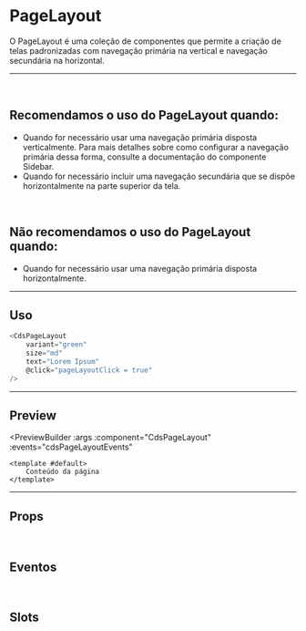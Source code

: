 # PageLayout

O PageLayout é uma coleção de componentes que permite a criação de telas padronizadas com navegação primária na vertical e navegação secundária na horizontal.

---
<br>

## Recomendamos o uso do PageLayout quando:
- Quando for necessário usar uma navegação primária disposta verticalmente. Para mais detalhes sobre como configurar a navegação primária dessa forma, consulte a documentação do componente Sidebar.
- Quando for necessário incluir uma navegação secundária que se dispõe horizontalmente na parte superior da tela.

<br>

## Não recomendamos o uso do PageLayout quando:
- Quando for necessário usar uma navegação primária disposta horizontalmente.

---

## Uso

```js
<CdsPageLayout
	variant="green"
	size="md"
	text="Lorem Ipsum"
	@click="pageLayoutClick = true"
/>
```

---

## Preview

<PreviewBuilder
	:args
	:component="CdsPageLayout"
	:events="cdsPageLayoutEvents"
>
	<template #default>
		Conteúdo da página
	</template>
</PreviewBuilder>

---

## Props

<APITable
	name="CdsPageLayout"
	section="props"
/>
<br>

## Eventos

<APITable
	name="CdsPageLayout"
	section="events"
/>
<br>

## Slots

<APITable
	name="CdsPageLayout"
	section="slots"
/>

<script setup>
import { ref } from 'vue';
import CdsPageLayout from '@/components/PageLayout.vue';

const cdsPageLayoutEvents = [
	'sidebar-item-click',
	'sidebar-logout',
	'popover-item-click',
	'navigation-item-click',
];

const sideBarItems = [
	{
		label: 'Início',
		icon: 'home-outline',
		type: 'route',
		route: {
			path: '/home',
			name: 'home'
		},
	},
	{
		label: 'Vigilância Sanitária',
		icon: 'shield-outline',
		type: 'route',
		route: {
			path: '/visa',
			name: 'visa'
		},
	},
	{
		label: 'Central de marcação',
		icon: 'calendar-outline',
		type: 'route',
		route: {
			path: '/regulation',
			name: 'regulation'
		},
	},
	{
		label: 'Cuidados médicos',
		icon: 'heart-rate-outline',
		type: 'route',
		route: {
			path: '/medical-care',
			name: 'medical-care'
		},
	}
];

const navigationItems = [
	{
		key: 'dashboard',
		label: 'Dashboard',
		route: {
			name: 'dashboard',
		},
	},
	{
		key: 'home',
		label: 'Inicio',
		route: {
			name: 'home',
		},
	},
	{
		key: 'reports',
		label: 'Relatórios',
		subitems: [
			{
				key: 'productivity',
				label: 'Relatório de produtividade',
				route: {
					name: 'productivity',
				},
			},
			{
				key: 'time-sheet',
				label: 'Folha de ponto',
				route: {
					name: 'timesheet',
				},
			}
		],
	},
];

const logos = ref({
	default: 'https://framerusercontent.com/images/cF8DHaPnyhgullDGcpLnyXwGUp4.png',
	collapsed: 'https://i.imgur.com/aNrsz0h.png',
});

const user = ref({
	name: 'Joana Mendes',
	role: 'Administradora',
	picture: 'https://this-person-does-not-exist.com/img/avatar-gen83fa18cdcd216e7220794a23e76fe0dc.jpg',
});

const args = ref({
	sideBarItems,
	navigationItems,
	sideBarActiveItem: sideBarItems[2],
	navigationActiveItem: navigationItems[1],
	user,
	logos,
	variant: 'indigo',
	light: true,
});
</script>
